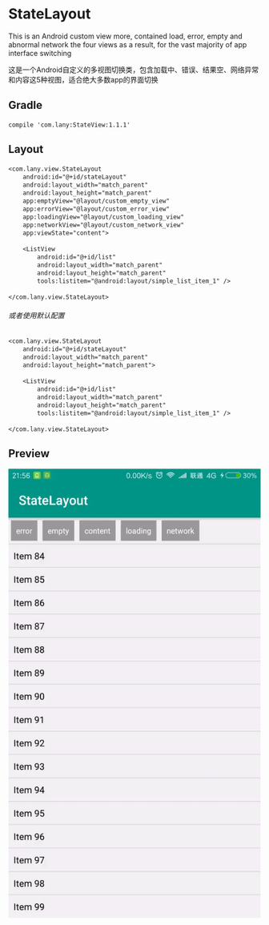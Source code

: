 # StateLayout
This is an Android custom view more, contained load, error, empty and abnormal network the four views as a result, for the vast majority of app interface switching

这是一个Android自定义的多视图切换类，包含加载中、错误、结果空、网络异常和内容这5种视图，适合绝大多数app的界面切换
## Gradle
    compile 'com.lany:StateView:1.1.1'
## Layout
    <com.lany.view.StateLayout
        android:id="@+id/stateLayout"
        android:layout_width="match_parent"
        android:layout_height="match_parent"
        app:emptyView="@layout/custom_empty_view"
        app:errorView="@layout/custom_error_view"
        app:loadingView="@layout/custom_loading_view"
        app:networkView="@layout/custom_network_view"
        app:viewState="content">

        <ListView
            android:id="@+id/list"
            android:layout_width="match_parent"
            android:layout_height="match_parent"
            tools:listitem="@android:layout/simple_list_item_1" />

    </com.lany.view.StateLayout>

###### 或者使用默认配置

    <com.lany.view.StateLayout
        android:id="@+id/stateLayout"
        android:layout_width="match_parent"
        android:layout_height="match_parent">

        <ListView
            android:id="@+id/list"
            android:layout_width="match_parent"
            android:layout_height="match_parent"
            tools:listitem="@android:layout/simple_list_item_1" />

    </com.lany.view.StateLayout>
## Preview
![image](https://github.com/lany192/MultiStateView/raw/master/preview/video.gif)
